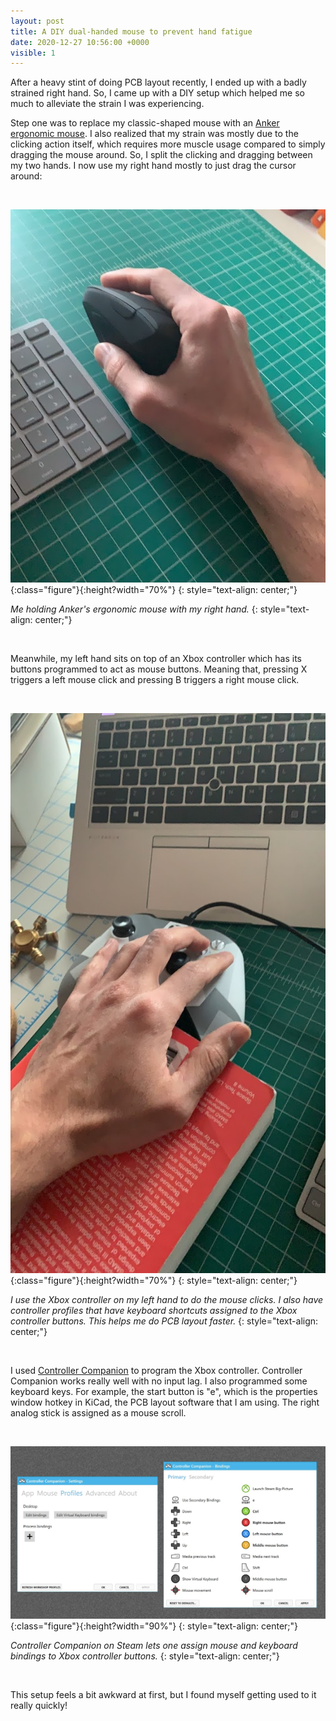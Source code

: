 ```yaml
---
layout: post
title: A DIY dual-handed mouse to prevent hand fatigue
date: 2020-12-27 10:56:00 +0000
visible: 1
---
```


After a heavy stint of doing PCB layout recently, I ended up with a badly strained right hand. So, I came up with a DIY setup which helped me so much to alleviate the strain I was experiencing.

Step one was to replace my classic-shaped mouse with an [Anker ergonomic mouse](https://www.amazon.com/gp/product/B00BIFNTMC/ref=ppx_yo_dt_b_search_asin_title?ie=UTF8&psc=1). I also realized that my strain was mostly due to the clicking action itself, which requires more muscle usage compared to simply dragging the mouse around. So, I split the clicking and dragging between my two hands. I now use my right hand mostly to just drag the cursor around:

<br>

![Anker ergonomic mouse.](/images/dual-mouse/dualmouse1.jpg){:class="figure"}{:height?width="70%"}
{: style="text-align: center;"}

*Me holding Anker's ergonomic mouse with my right hand.*
{: style="text-align: center;"}

<br>

Meanwhile, my left hand sits on top of an Xbox controller which has its buttons programmed to act as mouse buttons. Meaning that, pressing X triggers a left mouse click and pressing B triggers a right mouse click.

<br>

![Anker ergonomic mouse.](/images/dual-mouse/dualmouse3.jpg){:class="figure"}{:height?width="70%"}
{: style="text-align: center;"}

*I use the Xbox controller on my left hand to do the mouse clicks. I also have controller profiles that have keyboard shortcuts assigned to the Xbox controller buttons. This helps me do PCB layout faster.*
{: style="text-align: center;"}

<br>

I used [Controller Companion](https://store.steampowered.com/app/367670/Controller_Companion/) to program the Xbox controller. Controller Companion works really well with no input lag. I also programmed some keyboard keys. For example, the start button is "e", which is the properties window hotkey in KiCad, the PCB layout software that I am using. The right analog stick is assigned as a mouse scroll.

<br>

![Xbox controller button bindings.](/images/dual-mouse/dualmouse4.jpg){:class="figure"}{:height?width="90%"}
{: style="text-align: center;"}

*Controller Companion on Steam lets one assign mouse and keyboard bindings to Xbox controller buttons.*
{: style="text-align: center;"}

<br>

This setup feels a bit awkward at first, but I found myself getting used to it really quickly!



